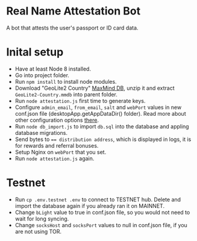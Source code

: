 # Real Name Attestation Bot
A bot that attests the user's passport or ID card data.

# Inital setup
* Have at least Node 8 installed.
* Go into project folder.
* Run `npm install` to install node modules.
* Download "GeoLite2 Country" [MaxMind DB](https://dev.maxmind.com/geoip/geoip2/geolite2/), unzip it and extract `GeoLite2-Country.mmdb` into parent folder.
* Run `node attestation.js` first time to generate keys.
* Configure `admin_email`, `from_email`, `salt` and `webPort` values in new conf.json file (desktopApp.getAppDataDir() folder). Read more about other configuration options [there](https://github.com/byteball/headless-obyte#customize).
* Run `node db_import.js` to import `db.sql` into the database and appling database migrations.
* Send bytes to `== distribution address`, which is displayed in logs, it is for rewards and referral bonuses.
* Setup Nginx on `webPort` that you set.
* Run `node attestation.js` again.

# Testnet
* Run `cp .env.testnet .env` to connect to TESTNET hub. Delete and import the database again if you already ran it on MAINNET.
* Change `bLight` value to true in conf.json file, so you would not need to wait for long syncing.
* Change `socksHost` and `socksPort` values to null in conf.json file, if you are not using TOR.
